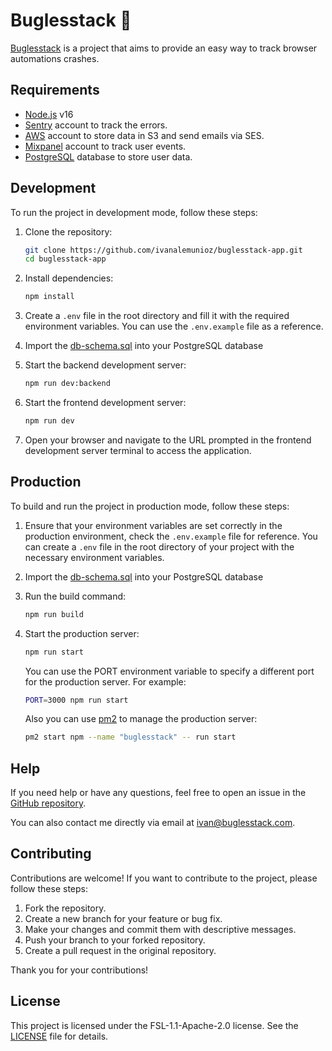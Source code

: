 # Buglesstack 🐛

[Buglesstack](https://buglesstack.com/) is a project that aims to provide an easy way to track browser automations crashes.

## Requirements

- [Node.js](https://nodejs.org/) v16
- [Sentry](https://sentry.io/) account to track the errors.
- [AWS](https://aws.amazon.com/) account to store data in S3 and send emails via SES.
- [Mixpanel](https://mixpanel.com/) account to track user events.
- [PostgreSQL](https://www.postgresql.org/) database to store user data.

## Development
To run the project in development mode, follow these steps:

1. Clone the repository:
   ```bash
   git clone https://github.com/ivanalemunioz/buglesstack-app.git
   cd buglesstack-app
   ```
2. Install dependencies:
   ```bash
   npm install
   ```
3. Create a `.env` file in the root directory and fill it with the required environment variables. You can use the `.env.example` file as a reference.

4. Import the [db-schema.sql](/db-schema.sql) into your PostgreSQL database

5. Start the backend development server:
   ```bash
   npm run dev:backend
   ```

6. Start the frontend development server:
   ```bash
   npm run dev
   ```

7. Open your browser and navigate to the URL prompted in the frontend development server terminal to access the application.


## Production

To build and run the project in production mode, follow these steps:

1. Ensure that your environment variables are set correctly in the production environment, check the `.env.example` file for reference. You can create a `.env` file in the root directory of your project with the necessary environment variables.

2. Import the [db-schema.sql](/db-schema.sql) into your PostgreSQL database

3. Run the build command:
   ```bash
   npm run build
   ```
4. Start the production server:
   ```bash
   npm run start
   ```

    You can use the PORT environment variable to specify a different port for the production server. For example:
    ```bash
    PORT=3000 npm run start
    ```

    Also you can use [pm2](https://pm2.keymetrics.io/) to manage the production server:
    ```bash
    pm2 start npm --name "buglesstack" -- run start
    ```

## Help
If you need help or have any questions, feel free to open an issue in the [GitHub repository](https://github.com/ivanalemunioz/buglesstack-app/issues).

You can also contact me directly via email at [ivan@buglesstack.com](mailto:ivan@buglesstack.com).

## Contributing
Contributions are welcome! If you want to contribute to the project, please follow these steps:

1. Fork the repository.
2. Create a new branch for your feature or bug fix.
3. Make your changes and commit them with descriptive messages.
4. Push your branch to your forked repository.
5. Create a pull request in the original repository.

Thank you for your contributions!

## License
This project is licensed under the FSL-1.1-Apache-2.0 license. See the [LICENSE](LICENSE.md) file for details.
